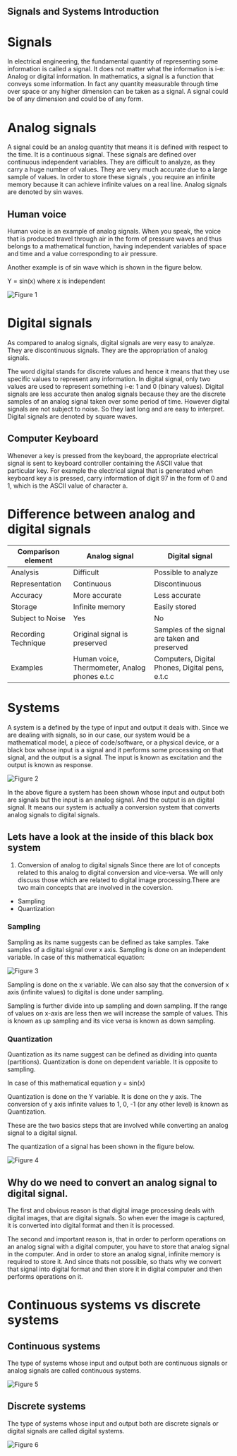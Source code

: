 ## Signals and Systems Introduction

# Signals
In electrical engineering, the fundamental quantity of representing some information is called a signal. It does not matter what the information is i-e: Analog or digital information. In mathematics, a signal is a function that conveys some information. In fact any quantity measurable through time over space or any higher dimension can be taken as a signal. A signal could be of any dimension and could be of any form.

# Analog signals
A signal could be an analog quantity that means it is defined with respect to the time. It is a continuous signal. These signals are defined over continuous independent variables. They are difficult to analyze, as they carry a huge number of values. They are very much accurate due to a large sample of values. In order to store these signals , you require an infinite memory because it can achieve infinite values on a real line. Analog signals are denoted by sin waves.

## Human voice

Human voice is an example of analog signals. When you speak, the voice that is produced travel through air in the form of pressure waves and thus belongs to a mathematical function, having independent variables of space and time and a value corresponding to air pressure.

Another example is of sin wave which is shown in the figure below.

Y = sin(x) where x is independent

![Figure 1](https://github.com/lacie-life/Image-Processing/blob/master/Theory/Something/3-SaS-Introduction/sinwave.jpg?raw=true)

# Digital signals

As compared to analog signals, digital signals are very easy to analyze. They are discontinuous signals. They are the appropriation of analog signals.

The word digital stands for discrete values and hence it means that they use specific values to represent any information. In digital signal, only two values are used to represent something i-e: 1 and 0 (binary values). Digital signals are less accurate then analog signals because they are the discrete samples of an analog signal taken over some period of time. However digital signals are not subject to noise. So they last long and are easy to interpret. Digital signals are denoted by square waves.

## Computer Keyboard

Whenever a key is pressed from the keyboard, the appropriate electrical signal is sent to keyboard controller containing the ASCII value that particular key. For example the electrical signal that is generated when keyboard key a is pressed, carry information of digit 97 in the form of 0 and 1, which is the ASCII value of character a.

# Difference between analog and digital signals

|Comparison element|Analog signal|Digital signal|
|-------------------|-------------|---------------|
|Analysis|Difficult|Possible to analyze|
|Representation|Continuous|Discontinuous|
|Accuracy|More accurate|Less accurate|
|Storage|Infinite memory|Easily stored|
|Subject to Noise|Yes|No|
|Recording Technique|Original signal is preserved|Samples of the signal are taken and preserved|
|Examples|Human voice, Thermometer, Analog phones e.t.c|Computers, Digital Phones, Digital pens, e.t.c|

# Systems 

A system is a defined by the type of input and output it deals with. Since we are dealing with signals, so in our case, our system would be a mathematical model, a piece of code/software, or a physical device, or a black box whose input is a signal and it performs some processing on that signal, and the output is a signal. The input is known as excitation and the output is known as response.

![Figure 2](https://github.com/lacie-life/Image-Processing/blob/master/Theory/Something/3-SaS-Introduction/system.jpg?raw=true)

In the above figure a system has been shown whose input and output both are signals but the input is an analog signal. And the output is an digital signal. It means our system is actually a conversion system that converts analog signals to digital signals.

## Lets have a look at the inside of this black box system

1. Conversion of analog to digital signals
Since there are lot of concepts related to this analog to digital conversion and vice-versa. We will only discuss those which are related to digital image processing.There are two main concepts that are involved in the coversion.
- Sampling
- Quantization

### Sampling
Sampling as its name suggests can be defined as take samples. Take samples of a digital signal over x axis. Sampling is done on an independent variable. In case of this mathematical equation:

![Figure 3](https://github.com/lacie-life/Image-Processing/blob/master/Theory/Something/3-SaS-Introduction/sampling.jpg?raw=true)

Sampling is done on the x variable. We can also say that the conversion of x axis (infinite values) to digital is done under sampling.

Sampling is further divide into up sampling and down sampling. If the range of values on x-axis are less then we will increase the sample of values. This is known as up sampling and its vice versa is known as down sampling.

### Quantization
Quantization as its name suggest can be defined as dividing into quanta (partitions). Quantization is done on dependent variable. It is opposite to sampling.

In case of this mathematical equation y = sin(x)

Quantization is done on the Y variable. It is done on the y axis. The conversion of y axis infinite values to 1, 0, -1 (or any other level) is known as Quantization.

These are the two basics steps that are involved while converting an analog signal to a digital signal.

The quantization of a signal has been shown in the figure below.

![Figure 4](https://github.com/lacie-life/Image-Processing/blob/master/Theory/Something/3-SaS-Introduction/quantization.jpg?raw=true)

## Why do we need to convert an analog signal to digital signal.
The first and obvious reason is that digital image processing deals with digital images, that are digital signals. So when ever the image is captured, it is converted into digital format and then it is processed.

The second and important reason is, that in order to perform operations on an analog signal with a digital computer, you have to store that analog signal in the computer. And in order to store an analog signal, infinite memory is required to store it. And since thats not possible, so thats why we convert that signal into digital format and then store it in digital computer and then performs operations on it.

# Continuous systems vs discrete systems

## Continuous systems

The type of systems whose input and output both are continuous signals or analog signals are called continuous systems.

![Figure 5](https://github.com/lacie-life/Image-Processing/blob/master/Theory/Something/3-SaS-Introduction/continuous_systems.jpg?raw=true)

## Discrete systems

The type of systems whose input and output both are discrete signals or digital signals are called digital systems.

![Figure 6](https://github.com/lacie-life/Image-Processing/blob/master/Theory/Something/3-SaS-Introduction/discrete_signals.jpg?raw=true)

